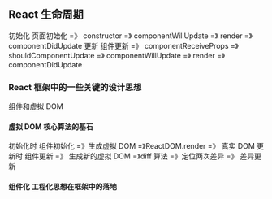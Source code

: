 ## React 生命周期
初始化  页面初始化 =》 constructor =》 componentWillUpdate =》 render =》 componentDidUpdate
更新     组件更新 =》 componentReceiveProps =》 shouldComponentUpdate =》 componentWillUpdate =》 render =》 componentDidUpdate

### React 框架中的一些关键的设计思想

组件和虚拟 DOM

#### 虚拟 DOM 核心算法的基石

初始化时 组件初始化 =》生成虚拟 DOM =》ReactDOM.render =》 真实 DOM
更新时 组件更新 =》 生成新的虚拟 DOM =》diff 算法 =》定位两次差异 =》 差异更新

#### 组件化 工程化思想在框架中的落地


